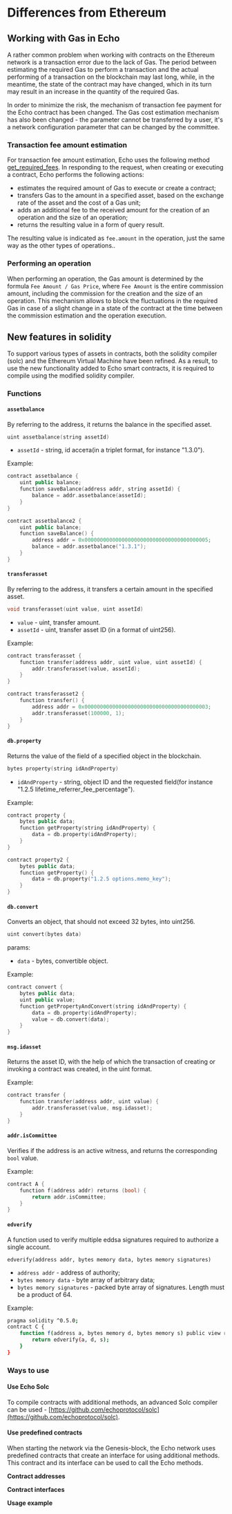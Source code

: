 # Differences from Ethereum

## Working with Gas in Echo

A rather common problem when working with contracts on the Ethereum network is a transaction error due to the lack of Gas. The period between estimating the required Gas to perform a transaction and the actual performing of a transaction on the blockchain may last long, while, in the meantime, the state of the contract may have changed, which in its turn may result in an increase in the quantity of the required Gas.

In order to minimize the risk, the mechanism of transaction fee payment for the Echo contract has been changed. The Gas cost estimation mechanism has also been changed - the parameter cannot be transferred by a user, it's a network configuration parameter that can be changed by the committee.

### Transaction fee amount estimation

For transaction fee amount estimation, Echo uses the following method [get\_required\_fees](https://wiki.echo-dev.io/developers/apis/database-api/#get_required_feesops-id). In responding to the request, when creating or executing a contract, Echo performs the following actions:

* estimates the required amount of Gas to execute or create a contract;
* transfers Gas to the amount in a specified asset, based on the exchange rate of the asset and the cost of a Gas unit;
* adds an additional fee to the received amount for the creation of an operation and the size of an operation;
* returns the resulting value in a form of query result.

The resulting value is indicated as `fee.amount` in the operation, just the same way as the other types of operations..

### Performing an operation

When performing an operation, the Gas amount is determined by the formula `Fee Amount / Gas Price`, where `Fee Amount` is the entire commission amount, including the commission for the creation and the size of an operation. This mechanism allows to block the fluctuations in the required Gas in case of a slight change in a state of the contract at the time between the commission estimation and the operation execution.

## New features in solidity

To support various types of assets in contracts, both the solidity compiler \(solc\) and the Ethereum Virtual Machine have been refined. As a result, to use the new functionality added to Echo smart contracts, it is required to compile using the modified solidity compiler.

### Functions

#### `assetbalance`

By referring to the address, it returns the balance in the specified asset.

```cpp
uint assetbalance(string assetId)
```

* `assetId` - string, id ассета\(in a triplet format, for instance "1.3.0"\).

Example:

```cpp
contract assetbalance {
    uint public balance;
    function saveBalance(address addr, string assetId) {
        balance = addr.assetbalance(assetId);
    }
}

contract assetbalance2 {
    uint public balance;
    function saveBalance() {
        address addr = 0x0000000000000000000000000000000000000005;
        balance = addr.assetbalance("1.3.1");
    }
}
```

#### `transferasset`

By referring to the address, it transfers a certain amount in the specified asset.

```cpp
void transferasset(uint value, uint assetId)
```

* `value` - uint, transfer amount.
* `assetId` - uint, transfer asset ID \(in a format of uint256\).

Example:

```cpp
contract transferasset {
    function transfer(address addr, uint value, uint assetId) {
        addr.transferasset(value, assetId);
    }
}

contract transferasset2 {
    function transfer() {
        address addr = 0x0000000000000000000000000000000000000003;
        addr.transferasset(100000, 1);
    }
}
```

#### `db.property`

Returns the value of the field of a specified object in the blockchain.

```cpp
bytes property(string idAndProperty)
```

* `idAndProperty` - string, object ID and the requested field\(for instance "1.2.5 lifetime\_referrer\_fee\_percentage"\).

Example:

```cpp
contract property {
    bytes public data;
    function getProperty(string idAndProperty) {
        data = db.property(idAndProperty);
    }
}

contract property2 {
    bytes public data;
    function getProperty() {
        data = db.property("1.2.5 options.memo_key");
    }
}
```

#### `db.convert`

Converts an object, that should not exceed 32 bytes, into uint256.

```cpp
uint convert(bytes data)
```

params:

* `data` - bytes, convertible object.

Example:

```cpp
contract convert {
    bytes public data;
    uint public value;
    function getPropertyAndConvert(string idAndProperty) {
        data = db.property(idAndProperty);
        value = db.convert(data);
    }
}
```

#### `msg.idasset`

Returns the asset ID, with the help of which the transaction of creating or invoking a contract was created, in the uint format.

Example:

```cpp
contract transfer {
    function transfer(address addr, uint value) {
        addr.transferasset(value, msg.idasset);  
    }
}
```

#### `addr.isCommittee`

Verifies if the address is an active witness, and returns the corresponding `bool` value.

Example:

```cpp
contract A {
    function f(address addr) returns (bool) {
        return addr.isCommittee;
    }
}
```

#### `edverify`
A function used to verify multiple eddsa signatures required to authorize a single account.

`edverify(address addr, bytes memory data, bytes memory signatures)`
- `address addr` - address of authority;
- `bytes memory data` - byte array of arbitrary data;
- `bytes memory signatures` - packed byte array of signatures. Length must be a product of 64.

Example:
```bash
pragma solidity ^0.5.0;
contract C {
    function f(address a, bytes memory d, bytes memory s) public view returns (bool) {
        return edverify(a, d, s);
    }
}
```

### Ways to use

#### Use Echo Solc

To compile contracts with additional methods, an advanced Solc compiler can be used - [https://github.com/echoprotocol/solc](https://github.com/echoprotocol/solc).

#### Use predefined contracts

When starting the network via the Genesis-block, the Echo network uses predefined contracts that create an interface for using additional methods. This contract and its interface can be used to call the Echo methods.

**Contract addresses**

**Contract interfaces**

**Usage example**

